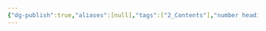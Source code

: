 ```yaml
---
{"dg-publish":true,"aliases":[null],"tags":["2_Contents"],"number headings":"auto, first-level 1, max 6, A.1.","Created-Date":"2024-01-05 14:43:35","Modified-Date":"2024-04-18 11:53:27","permalink":"/A01_Lessons/Aa05_大学物理/第12章. 电磁感应与电磁场/","dgPassFrontmatter":true}
---
```



